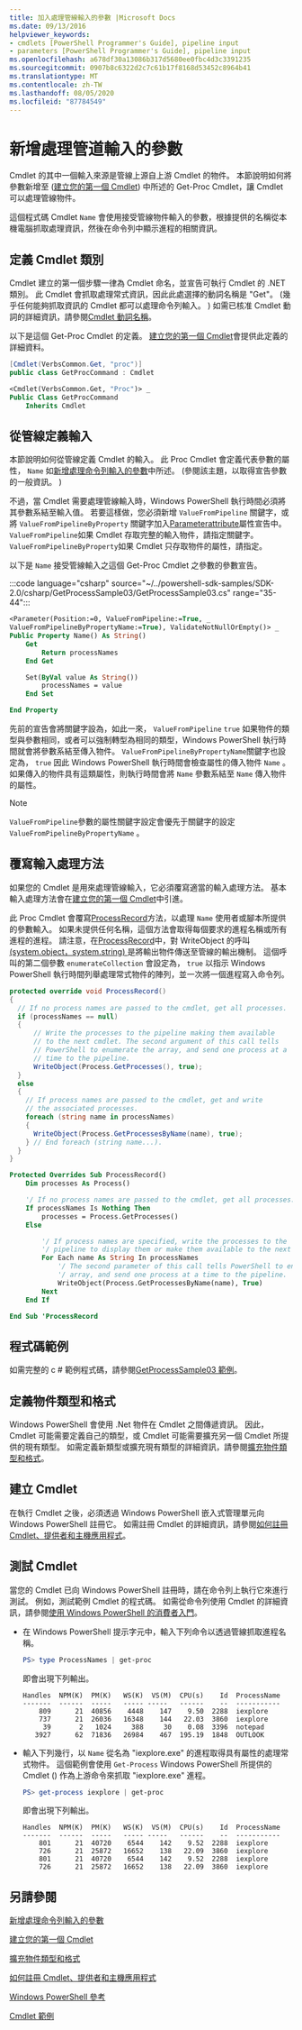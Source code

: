 ```yaml
---
title: 加入處理管線輸入的參數 |Microsoft Docs
ms.date: 09/13/2016
helpviewer_keywords:
- cmdlets [PowerShell Programmer's Guide], pipeline input
- parameters [PowerShell Programmer's Guide], pipeline input
ms.openlocfilehash: a678df30a13086b317d5680ee0fbc4d3c3391235
ms.sourcegitcommit: 0907b8c6322d2c7c61b17f8168d53452c8964b41
ms.translationtype: MT
ms.contentlocale: zh-TW
ms.lasthandoff: 08/05/2020
ms.locfileid: "87784549"
---
```

# <a name="adding-parameters-that-process-pipeline-input"></a>新增處理管道輸入的參數

Cmdlet 的其中一個輸入來源是管線上源自上游 Cmdlet 的物件。 本節說明如何將參數新增至 ([建立您的第一個 Cmdlet](./creating-a-cmdlet-without-parameters.md)) 中所述的 Get-Proc Cmdlet，讓 Cmdlet 可以處理管線物件。

這個程式碼 Cmdlet `Name` 會使用接受管線物件輸入的參數，根據提供的名稱從本機電腦抓取處理資訊，然後在命令列中顯示進程的相關資訊。

## <a name="defining-the-cmdlet-class"></a>定義 Cmdlet 類別

Cmdlet 建立的第一個步驟一律為 Cmdlet 命名，並宣告可執行 Cmdlet 的 .NET 類別。 此 Cmdlet 會抓取處理常式資訊，因此此處選擇的動詞名稱是 "Get"。  (幾乎任何能夠抓取資訊的 Cmdlet 都可以處理命令列輸入。 ) 如需已核准 Cmdlet 動詞的詳細資訊，請參閱[Cmdlet 動詞名稱](./approved-verbs-for-windows-powershell-commands.md)。

以下是這個 Get-Proc Cmdlet 的定義。 [建立您的第一個 Cmdlet](./creating-a-cmdlet-without-parameters.md)會提供此定義的詳細資料。

```csharp
[Cmdlet(VerbsCommon.Get, "proc")]
public class GetProcCommand : Cmdlet
```

```vb
<Cmdlet(VerbsCommon.Get, "Proc")> _
Public Class GetProcCommand
    Inherits Cmdlet
```

## <a name="defining-input-from-the-pipeline"></a>從管線定義輸入

本節說明如何從管線定義 Cmdlet 的輸入。 此 Proc Cmdlet 會定義代表參數的屬性， `Name` 如[新增處理命令列輸入的參數](./adding-parameters-that-process-command-line-input.md)中所述。
 (參閱該主題，以取得宣告參數的一般資訊。 ) 

不過，當 Cmdlet 需要處理管線輸入時，Windows PowerShell 執行時間必須將其參數系結至輸入值。 若要這樣做，您必須新增 `ValueFromPipeline` 關鍵字，或將 `ValueFromPipelineByProperty` 關鍵字加入[Parameterattribute](/dotnet/api/System.Management.Automation.ParameterAttribute)屬性宣告中。 `ValueFromPipeline`如果 Cmdlet 存取完整的輸入物件，請指定關鍵字。 `ValueFromPipelineByProperty`如果 Cmdlet 只存取物件的屬性，請指定。

以下是 `Name` 接受管線輸入之這個 Get-Proc Cmdlet 之參數的參數宣告。

:::code language="csharp" source="~/../powershell-sdk-samples/SDK-2.0/csharp/GetProcessSample03/GetProcessSample03.cs" range="35-44":::

```vb
<Parameter(Position:=0, ValueFromPipeline:=True, _
ValueFromPipelineByPropertyName:=True), ValidateNotNullOrEmpty()> _
Public Property Name() As String()
    Get
        Return processNames
    End Get

    Set(ByVal value As String())
        processNames = value
    End Set

End Property
```

<!-- TODO!!!: review snippet reference  [!CODE [Msh_samplesgetproc03#GetProc03VBNameParameter](Msh_samplesgetproc03#GetProc03VBNameParameter)]  -->

先前的宣告會將關鍵字設為，如此一來， `ValueFromPipeline` `true` 如果物件的類型與參數相同，或者可以強制轉型為相同的類型，Windows PowerShell 執行時間就會將參數系結至傳入物件。 `ValueFromPipelineByPropertyName`關鍵字也設定為， `true` 因此 Windows PowerShell 執行時間會檢查屬性的傳入物件 `Name` 。 如果傳入的物件具有這類屬性，則執行時間會將 `Name` 參數系結至 `Name` 傳入物件的屬性。

> [!NOTE]
> `ValueFromPipeline`參數的屬性關鍵字設定會優先于關鍵字的設定 `ValueFromPipelineByPropertyName` 。

## <a name="overriding-an-input-processing-method"></a>覆寫輸入處理方法

如果您的 Cmdlet 是用來處理管線輸入，它必須覆寫適當的輸入處理方法。 基本輸入處理方法會在[建立您的第一個 Cmdlet](./creating-a-cmdlet-without-parameters.md)中引進。

此 Proc Cmdlet 會覆寫[ProcessRecord](/dotnet/api/System.Management.Automation.Cmdlet.ProcessRecord)方法，以處理 `Name` 使用者或腳本所提供的參數輸入。 如果未提供任何名稱，這個方法會取得每個要求的進程名稱或所有進程的進程。 請注意，在[ProcessRecord](/dotnet/api/System.Management.Automation.Cmdlet.ProcessRecord)中，對 WriteObject 的呼叫[ (system.object，system.string) ](/dotnet/api/system.management.automation.cmdlet.writeobject#System_Management_Automation_Cmdlet_WriteObject_System_Object_System_Boolean_)是將輸出物件傳送至管線的輸出機制。 這個呼叫的第二個參數 `enumerateCollection` 會設定為， `true` 以指示 Windows PowerShell 執行時間列舉處理常式物件的陣列，並一次將一個進程寫入命令列。

```csharp
protected override void ProcessRecord()
{
  // If no process names are passed to the cmdlet, get all processes.
  if (processNames == null)
  {
      // Write the processes to the pipeline making them available
      // to the next cmdlet. The second argument of this call tells
      // PowerShell to enumerate the array, and send one process at a
      // time to the pipeline.
      WriteObject(Process.GetProcesses(), true);
  }
  else
  {
    // If process names are passed to the cmdlet, get and write
    // the associated processes.
    foreach (string name in processNames)
    {
      WriteObject(Process.GetProcessesByName(name), true);
    } // End foreach (string name...).
  }
}
```

```vb
Protected Overrides Sub ProcessRecord()
    Dim processes As Process()

    '/ If no process names are passed to the cmdlet, get all processes.
    If processNames Is Nothing Then
        processes = Process.GetProcesses()
    Else

        '/ If process names are specified, write the processes to the
        '/ pipeline to display them or make them available to the next cmdlet.
        For Each name As String In processNames
            '/ The second parameter of this call tells PowerShell to enumerate the
            '/ array, and send one process at a time to the pipeline.
            WriteObject(Process.GetProcessesByName(name), True)
        Next
    End If

End Sub 'ProcessRecord
```

## <a name="code-sample"></a>程式碼範例

如需完整的 c # 範例程式碼，請參閱[GetProcessSample03 範例](./getprocesssample03-sample.md)。

## <a name="defining-object-types-and-formatting"></a>定義物件類型和格式

Windows PowerShell 會使用 .Net 物件在 Cmdlet 之間傳遞資訊。 因此，Cmdlet 可能需要定義自己的類型，或 Cmdlet 可能需要擴充另一個 Cmdlet 所提供的現有類型。 如需定義新類型或擴充現有類型的詳細資訊，請參閱[擴充物件類型和格式](/previous-versions//ms714665(v=vs.85))。

## <a name="building-the-cmdlet"></a>建立 Cmdlet

在執行 Cmdlet 之後，必須透過 Windows PowerShell 嵌入式管理單元向 Windows PowerShell 註冊它。 如需註冊 Cmdlet 的詳細資訊，請參閱[如何註冊 Cmdlet、提供者和主機應用程式](/previous-versions//ms714644(v=vs.85))。

## <a name="testing-the-cmdlet"></a>測試 Cmdlet

當您的 Cmdlet 已向 Windows PowerShell 註冊時，請在命令列上執行它來進行測試。 例如，測試範例 Cmdlet 的程式碼。 如需從命令列使用 Cmdlet 的詳細資訊，請參閱[使用 Windows PowerShell 的消費者入門](/powershell/scripting/getting-started/getting-started-with-windows-powershell)。

- 在 Windows PowerShell 提示字元中，輸入下列命令以透過管線抓取進程名稱。

  ```powershell
  PS> type ProcessNames | get-proc
  ```

  即會出現下列輸出。

  ```
  Handles  NPM(K)  PM(K)   WS(K)  VS(M)  CPU(s)    Id  ProcessName
  -------  ------  -----   ----- -----   ------    --  -----------
      809      21  40856    4448    147    9.50  2288  iexplore
      737      21  26036   16348    144   22.03  3860  iexplore
       39       2   1024     388     30    0.08  3396  notepad
     3927      62  71836   26984    467  195.19  1848  OUTLOOK
  ```

- 輸入下列幾行，以 `Name` 從名為 "iexplore.exe" 的進程取得具有屬性的處理常式物件。 這個範例會使用 `Get-Process` Windows PowerShell 所提供的 Cmdlet () 作為上游命令來抓取 "iexplore.exe" 進程。

  ```powershell
  PS> get-process iexplore | get-proc
  ```

  即會出現下列輸出。

  ```
  Handles  NPM(K)  PM(K)   WS(K)  VS(M)  CPU(s)    Id  ProcessName
  -------  ------  -----   ----- -----   ------    --  -----------
      801      21  40720    6544    142    9.52  2288  iexplore
      726      21  25872   16652    138   22.09  3860  iexplore
      801      21  40720    6544    142    9.52  2288  iexplore
      726      21  25872   16652    138   22.09  3860  iexplore
  ```

## <a name="see-also"></a>另請參閱

[新增處理命令列輸入的參數](./adding-parameters-that-process-command-line-input.md)

[建立您的第一個 Cmdlet](./creating-a-cmdlet-without-parameters.md)

[擴充物件類型和格式](/previous-versions//ms714665(v=vs.85))

[如何註冊 Cmdlet、提供者和主機應用程式](/previous-versions//ms714644(v=vs.85))

[Windows PowerShell 參考](../windows-powershell-reference.md)

[Cmdlet 範例](./cmdlet-samples.md)

